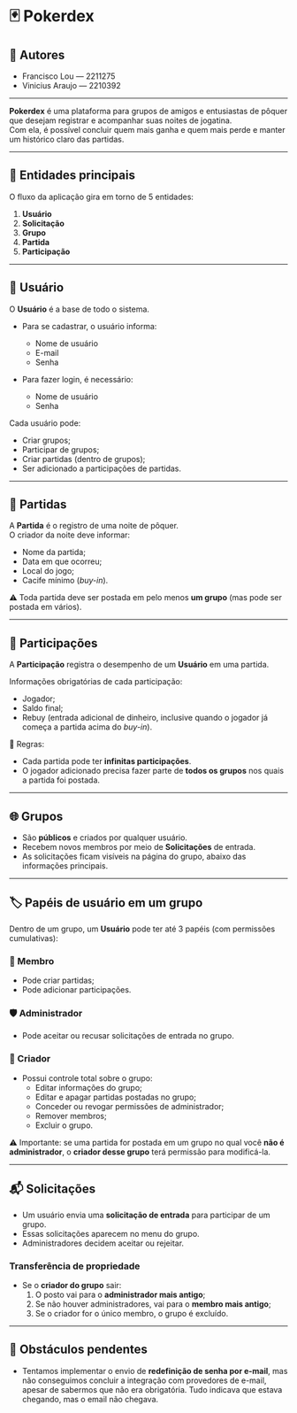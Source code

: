 # 🃏 Pokerdex

## 👥 Autores
- Francisco Lou — 2211275  
- Vinicius Araujo — 2210392  

---

**Pokerdex** é uma plataforma para grupos de amigos e entusiastas de pôquer que desejam registrar e acompanhar suas noites de jogatina.  
Com ela, é possível concluir quem mais ganha e quem mais perde e manter um histórico claro das partidas.

---

## 🔑 Entidades principais

O fluxo da aplicação gira em torno de 5 entidades:

1. **Usuário**  
2. **Solicitação**  
3. **Grupo**  
4. **Partida**  
5. **Participação**

---

## 👤 Usuário

O **Usuário** é a base de todo o sistema.  

- Para se cadastrar, o usuário informa:
  - Nome de usuário  
  - E-mail  
  - Senha  

- Para fazer login, é necessário:
  - Nome de usuário  
  - Senha  

Cada usuário pode:
- Criar grupos;  
- Participar de grupos;  
- Criar partidas (dentro de grupos);  
- Ser adicionado a participações de partidas.  

---

## 🎲 Partidas

A **Partida** é o registro de uma noite de pôquer.  
O criador da noite deve informar:

- Nome da partida;  
- Data em que ocorreu;  
- Local do jogo;  
- Cacife mínimo (*buy-in*).  

⚠️ Toda partida deve ser postada em pelo menos **um grupo** (mas pode ser postada em vários).

---

## 👥 Participações

A **Participação** registra o desempenho de um **Usuário** em uma partida.  

Informações obrigatórias de cada participação:
- Jogador;  
- Saldo final;  
- Rebuy (entrada adicional de dinheiro, inclusive quando o jogador já começa a partida acima do *buy-in*).

📌 Regras:
- Cada partida pode ter **infinitas participações**.  
- O jogador adicionado precisa fazer parte de **todos os grupos** nos quais a partida foi postada.

---

## 🌐 Grupos

- São **públicos** e criados por qualquer usuário.  
- Recebem novos membros por meio de **Solicitações** de entrada.  
- As solicitações ficam visíveis na página do grupo, abaixo das informações principais.  

---

## 🏷️ Papéis de usuário em um grupo

Dentro de um grupo, um **Usuário** pode ter até 3 papéis (com permissões cumulativas):

### 👤 Membro
- Pode criar partidas;  
- Pode adicionar participações.  

### 🛡️ Administrador
- Pode aceitar ou recusar solicitações de entrada no grupo.  

### 👑 Criador
- Possui controle total sobre o grupo:  
  - Editar informações do grupo;  
  - Editar e apagar partidas postadas no grupo;  
  - Conceder ou revogar permissões de administrador;  
  - Remover membros;  
  - Excluir o grupo.  

⚠️ Importante: se uma partida for postada em um grupo no qual você **não é administrador**, o **criador desse grupo** terá permissão para modificá-la.

---

## 📬 Solicitações

- Um usuário envia uma **solicitação de entrada** para participar de um grupo.  
- Essas solicitações aparecem no menu do grupo.  
- Administradores decidem aceitar ou rejeitar.  

### Transferência de propriedade
- Se o **criador do grupo** sair:
  1. O posto vai para o **administrador mais antigo**;  
  2. Se não houver administradores, vai para o **membro mais antigo**;  
  3. Se o criador for o único membro, o grupo é excluído.

---

## 🚧 Obstáculos pendentes

- Tentamos implementar o envio de **redefinição de senha por e-mail**, mas não conseguimos concluir a integração com provedores de e-mail, apesar de sabermos que não era obrigatória.
Tudo indicava que estava chegando, mas o email não chegava.

